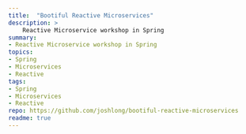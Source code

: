 ```yaml
---
title:  "Bootiful Reactive Microservices"
description: >
    Reactive Microservice workshop in Spring
summary:
- Reactive Microservice workshop in Spring
topics:
- Spring
- Microservices
- Reactive
tags:
- Spring
- Microservices
- Reactive
repo: https://github.com/joshlong/bootiful-reactive-microservices
readme: true
---
```


